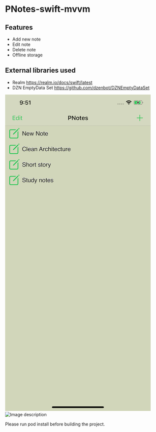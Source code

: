 # PNotes-swift-mvvm
 ## Features
 - Add new note
 - Edit note
 - Delete note
 - Offline storage
## External libraries used
 - Realm https://realm.io/docs/swift/latest
 - DZN EmptyData Set https://github.com/dzenbot/DZNEmptyDataSet

![Image description](https://github.com/sukie2/PNotes-swift-mvvm/blob/master/Screenshots/img1.png) ![Image description](https://github.com/sukie2/PNotes-swift-mvvm/blob/master/Screenshots/img1\2.png)
 
Please run pod install before building the project.
